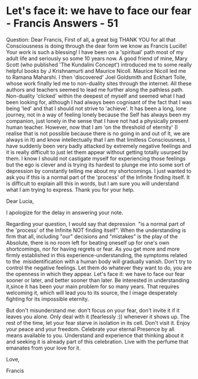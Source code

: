 # Let's face it: we have to face our fear - Francis Answers - 51

Question: Dear Francis, First of all, a great big THANK YOU for all that Consciousness is doing through the dear form we know as Francis Lucille! Your work is such a blessing! I have been on a 'spiritual' path most of my adult life and seriously so some 10 years now. A good friend of mine, Mary Scott (who published 'The Kundalini Concept') introduced me to some really helpful books by J Krishnamurti and Maurice Nicoll. Maurice Nicoll led me to Ramana Maharshi. I then 'discovered' Joel Goldsmith and Eckhart Tolle, whose work finally led me to non-duality sites through the internet. All these authors and teachers seemed to lead me further along the pathless path. Non-duality 'clicked' within the deepest of myself and seemed what I had been looking for, although I had always been cognisant of the fact that I was being 'led' and that I should not strive to 'achieve'. It has been a long, lone journey, not in a way of feeling lonely because the Self has always been my companion, just lonely in the sense that I have not had a physically present human teacher. However, now that I am 'on the threshold of eternity' (I realise that is not possible because there is no going in and out of It, we are always in It) and know intellectually that I am that limitless Consciousness, I have suddenly been very badly attacked by extremely negative feelings and it is really difficult to just let them appear without getting totally usurped by them. I know I should not castigate myself for experiencing those feelings but the ego is clever and is trying its hardest to plunge me into some sort of depression by constantly telling me about my shortcomings. I just wanted to ask you if this is a normal part of the 'process' of the Infinite finding itself. It is difficult to explain alll this in words, but I am sure you will understand what I am trying to express. Thank you for your help.

Dear Lucia,

I apologize for the delay in answering your note.&nbsp;

Regarding your question, I would say that depression&nbsp; &quot;is a normal part of the 'process' of the Infinite NOT finding itself&quot;. When the understanding is firm that all, including &quot;our&quot; decisions and &quot;mistakes&quot; is the play of the Absolute, there is no room left for beating oneself up for one's own shortcomings, nor for having regrets or fear. As you get more and more firmly established in this experience-understanding, the symptoms related to the&nbsp; misidentification with a human body will gradually vanish. Don't try to control the negative feelings. Let them do whatever they want to do, you are the openness in which they appear. Let's face it: we have to face our fear sooner or later, and better sooner than later. Be interested in understanding it,since it has been your main problem for so many years. That requires welcoming it, which will lead you to its source, the I image desperately fighting for its impossible eternity.&nbsp;

But don't misunderstand me: don't focus on your fear, don't invite it if it leaves you alone. Only deal with it (fearlessly :)) whenever it shows up. The rest of the time, let your fear starve in isolation in its cell. Don't visit it. Enjoy your peace and your freedom. Celebrate your eternal Presence by all means available to you. Understand and experience that thinking about it and seeking it is already part of this celebration. Live with the perfume that emanates from your love for it.

Love,

Francis

  

